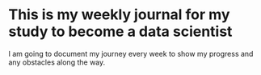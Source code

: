 # This is my weekly journal for my study to become a data scientist

I am going to document my journey every week to show my progress and any obstacles along the way.
